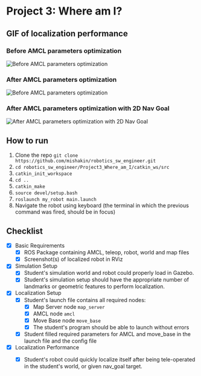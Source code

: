 # Project 3: Where am I?

## GIF of localization performance

### Before AMCL parameters optimization

![Before AMCL parameters optimization](illustrations/where_am_I_before_parameter_tuning.gif) 

### After AMCL parameters optimization

![Before AMCL parameters optimization](illustrations/where_am_I_after_parameter_tuning.gif) 

### After AMCL parameters optimization with 2D Nav Goal

![After AMCL parameters optimization with 2D Nav Goal](illustrations/where_am_I_after_parameter_tuning_2D_nav_goal.gif) 


## How to run

1. Clone the repo `git clone https://github.com/mishakin/robotics_sw_engineer.git`
2. `cd robotics_sw_engineer/Project3_Where_am_I/catkin_ws/src`
3. `catkin_init_workspace`
4. `cd ..`
5. `catkin_make`
6. `source devel/setup.bash`
7. `roslaunch my_robot main.launch`
8. Navigate the robot using keyboard (the terminal in which the previous command was fired, should be in focus)

## Checklist

* [x] Basic Requirements
    - [x] ROS Package containing AMCL, teleop, robot, world and map files
    - [x] Screenshot(s) of localized robot in RViz

* [x] Simulation Setup
    - [x] Student's simulation world and robot could properly load in Gazebo.
    - [x] Student's simulation setup should have the appropriate number of landmarks or geometric features to perform localization.

* [x] Localization Setup
    - [x] Student's launch file contains all required nodes: 
        * [x] Map Server node `map_server` 
        * [x] AMCL node `amcl` 
        * [x] Move Base node `move_base`
        * [x] The student's program should be able to launch without errors
    - [x] Student filled required parameters for AMCL and move_base in the launch file and the config file

* [x] Localization Performance
    - [x] Student's robot could quickly localize itself after being tele-operated in the student's world, or given nav_goal target.

